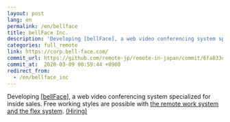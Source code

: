 ```yaml
---
layout: post
lang: en
permalink: /en/bellface
title: bellFace Inc.
description: 'Developing [bellFace], a web video conferencing system specialized for inside sales. Free working styles are possible with the remote work system and the flex system. (Hiring)'
categories: full_remote
link: https://corp.bell-face.com/
commit_url: https://github.com/remote-jp/remote-in-japan/commit/6fa833e2a6907514806f3d0aeeb6ae3aae45ff53
commit_at:  2020-03-09 00:59:44 +0900
redirect_from:
  - /en/bellface_inc
---
```


<p>Developing [<a href="https://bell-face.com/">bellFace</a>], a web video conferencing system specialized for inside sales. Free working styles are possible with <a href="https://corp.bell-face.com/workplace">the remote work system and the flex system</a>. <a href="https://hrmos.co/pages/bellface">(Hiring)</a></p>
